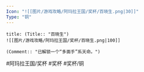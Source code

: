 ```yaml
---
Icon: "![[图片/游戏攻略/阿玛拉王国/奖杯/百晓生.png|30]]"
Type: "铜"
---
```

```ad-common-bronze-trophy
title: (Title:: "百晓生")
![[图片/游戏攻略/阿玛拉王国/奖杯/百晓生.png|100]]

(Comment:: "已解锁一个“多面手”系天命。")
```

#阿玛拉王国/奖杯 #奖杯 #奖杯/铜
